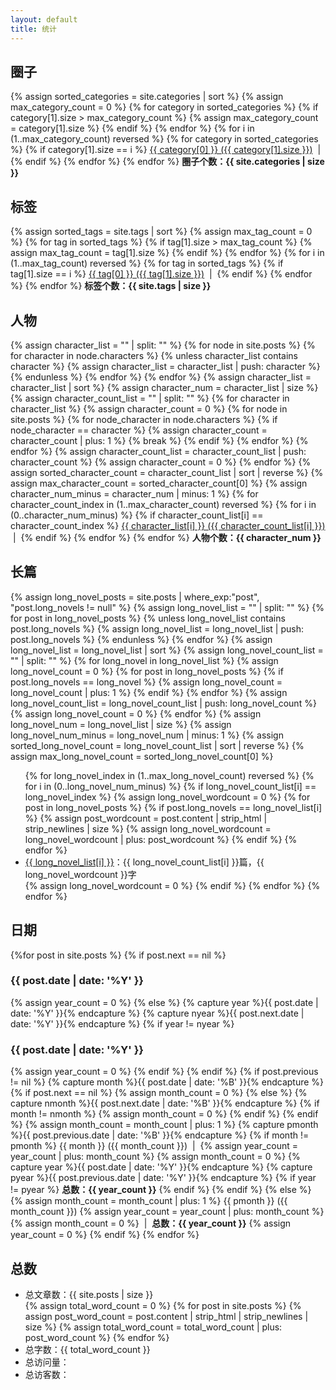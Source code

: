 ```yaml
---
layout: default
title: 统计
---
```

<div class="well article">
    <a id="{{ category-analysis }}" style="position: relative; top: -50px"></a>
    <h2>圈子</h2>
    <!-- Find the max category count -->
    {% assign sorted_categories = site.categories | sort %}
    {% assign max_category_count = 0 %}
    {% for category in sorted_categories %}
        {% if category[1].size > max_category_count %}
            {% assign max_category_count = category[1].size %}
        {% endif %}
    {% endfor %}
    <!-- Begin display -->
    {% for i in (1..max_category_count) reversed %}
        {% for category in sorted_categories %}
            {% if category[1].size == i %}
                <a href="{{ site.baseurl }}/categories#{{ category[0] }}">{{ category[0] }} ({{ category[1].size }})</a>
                &nbsp;|&nbsp;
            {% endif %}
        {% endfor %}
    {% endfor %}
    <span><b>圈子个数：{{ site.categories | size }}</b></span>
</div>

<div class="well article">
    <a id="{{ tag-analysis }}" style="position: relative; top: -50px"></a>
    <h2>标签</h2>
    <!-- Find the max tag count -->
    {% assign sorted_tags = site.tags | sort %}
    {% assign max_tag_count = 0 %}
    {% for tag in sorted_tags %}
        {% if tag[1].size > max_tag_count %}
            {% assign max_tag_count = tag[1].size %}
        {% endif %}
    {% endfor %}
    <!-- Begin display -->
    {% for i in (1..max_tag_count) reversed %}
        {% for tag in sorted_tags %}
            {% if tag[1].size == i %}
                <a href="{{ site.baseurl }}/tags#{{ tag[0] }}">{{ tag[0] }} ({{ tag[1].size }})</a>
                &nbsp;|&nbsp;
            {% endif %}
        {% endfor %}
    {% endfor %}
    <span><b>标签个数：{{ site.tags | size }}</b></span>
</div>

<div class="well article">
    <a id="{{ character-analysis }}" style="position: relative; top: -50px"></a>
    <h2>人物</h2>
    <!-- Look for the name list of all characters -->
    {% assign character_list = "" | split: "" %}
    {% for node in site.posts %}
        {% for character in node.characters %}
            {% unless character_list contains character %}
                {% assign character_list = character_list | push: character %}
            {% endunless %}
        {% endfor %}
    {% endfor %}
    {% assign character_list = character_list | sort %}
    {% assign character_num = character_list | size %}
    <!-- Look for the count for each character -->
    {% assign character_count_list = "" | split: "" %}
    {% for character in character_list %}
        {% assign character_count = 0 %}
        {% for node in site.posts %}
            {% for node_character in node.characters %}
                {% if node_character == character %}
                    {% assign character_count = character_count | plus: 1 %}
                    {% break %}
                {% endif %}
            {% endfor %}
        {% endfor %}
        {% assign character_count_list = character_count_list | push: character_count %}
        {% assign character_count = 0 %}
    {% endfor %}
    <!-- Look for the max character count -->
    {% assign sorted_character_count = character_count_list | sort | reverse %}
    {% assign max_character_count = sorted_character_count[0] %}
    <!-- Begin display -->
    {% assign character_num_minus = character_num | minus: 1 %}
    {% for character_count_index in (1..max_character_count) reversed %}
        {% for i in (0..character_num_minus) %}
            {% if character_count_list[i] == character_count_index %}
                <a href="{{ site.baseurl }}/characters#{{ character_list[i] }}">{{ character_list[i] }} ({{ character_count_list[i] }})</a>
                &nbsp;|&nbsp;
            {% endif %}
        {% endfor %}
    {% endfor %}
    <span><b>人物个数：{{ character_num }}</b></span>
</div>

<div class="well article">
    <a id="{{ longnovel-analysis }}" style="position: relative; top: -50px"></a>
    <h2>长篇</h2>
    <!-- Look for the name list of all long-novels -->
    {% assign long_novel_posts = site.posts | where_exp:"post", "post.long_novels != null" %}
    {% assign long_novel_list = "" | split: "" %}
    {% for post in long_novel_posts %}
        {% unless long_novel_list contains post.long_novels %}
            {% assign long_novel_list = long_novel_list | push: post.long_novels %}
        {% endunless %}
    {% endfor %}
    {% assign long_novel_list = long_novel_list | sort %}
    <!-- Look for count of each longnovel -->
    {% assign long_novel_count_list = "" | split: "" %}
    {% for long_novel in long_novel_list %}
        {% assign long_novel_count = 0 %}
        {% for post in long_novel_posts %}
            {% if post.long_novels == long_novel %}
                {% assign long_novel_count = long_novel_count | plus: 1 %}
            {% endif %}
        {% endfor %}
        {% assign long_novel_count_list = long_novel_count_list | push: long_novel_count %}
        {% assign long_novel_count = 0 %}
    {% endfor %}
    <!-- Look for max longnovel count -->
    {% assign long_novel_num = long_novel_list | size %}
    {% assign long_novel_num_minus = long_novel_num | minus: 1 %}
    {% assign sorted_long_novel_count = long_novel_count_list | sort | reverse %}
    {% assign max_long_novel_count = sorted_long_novel_count[0] %}
    <!-- Begin display -->
    <ul>
    {% for long_novel_index in (1..max_long_novel_count) reversed %}
        {% for i in (0..long_novel_num_minus) %}
            {% if long_novel_count_list[i] == long_novel_index %}
                {% assign long_novel_wordcount = 0 %}
                {% for post in long_novel_posts %}
                    {% if post.long_novels == long_novel_list[i] %}
                        {% assign post_wordcount = post.content | strip_html | strip_newlines | size %}
                        {% assign long_novel_wordcount = long_novel_wordcount | plus: post_wordcount %}
                    {% endif %}
                {% endfor %}
                <li>
                    <a href="{{ site.baseurl }}/longnovels#{{ long_novel_list[i] }}">{{ long_novel_list[i] }}</a>：{{ long_novel_count_list[i] }}篇，{{ long_novel_wordcount }}字
                </li>
                {% assign long_novel_wordcount = 0 %}
            {% endif %}
        {% endfor %}
    {% endfor %}
    </ul>
</div>

<div class="well article">
    <a id="{{ date-analysis }}" style="position: relative; top: -50px"></a>
    <h2>日期</h2>
    {%for post in site.posts %}
        <!-- Display year -->
        {% if post.next == nil %}
            <h3>{{ post.date | date: '%Y' }}</h3>
            {% assign year_count = 0 %}
        {% else %}
            {% capture year %}{{ post.date | date: '%Y' }}{% endcapture %}
            {% capture nyear %}{{ post.next.date | date: '%Y' }}{% endcapture %}
            {% if year != nyear %}
                <h3>{{ post.date | date: '%Y' }}</h3>
                {% assign year_count = 0 %}
            {% endif %}
        {% endif %}
        <!-- Analysis month -->
        {% if post.previous != nil %}
            {% capture month %}{{ post.date | date: '%B' }}{% endcapture %}
            {% if post.next == nil %}
                {% assign month_count = 0 %}
            {% else %}
                {% capture nmonth %}{{ post.next.date | date: '%B' }}{% endcapture %}
                {% if month != nmonth %}
                    {% assign month_count = 0 %}
                {% endif %}
            {% endif %}
            {% assign month_count = month_count | plus: 1 %}
            {% capture pmonth %}{{ post.previous.date | date: '%B' }}{% endcapture %}
            {% if month != pmonth %}
                {{ month }} ({{ month_count }})
                &nbsp;|&nbsp;
                {% assign year_count = year_count | plus: month_count %}
                {% assign month_count = 0 %}
                <!-- Display year count -->
                {% capture year %}{{ post.date | date: '%Y' }}{% endcapture %}
                {% capture pyear %}{{ post.previous.date | date: '%Y' }}{% endcapture %}
                {% if year != pyear %}
                    <b>总数：{{ year_count }}</b>
                {% endif %}
            {% endif %}
        {% else %}
            {% assign month_count = month_count | plus: 1 %}
            {{ pmonth }} ({{ month_count }})
            {% assign year_count = year_count | plus: month_count %}
            {% assign month_count = 0 %}
            <!-- Display year count -->
            &nbsp;|&nbsp;
            <b>总数：{{ year_count }}</b>
            {% assign year_count = 0 %}
        {% endif %}
    {% endfor %}
</div>

<div class="well article">
    <a id="{{ total-analysis }}" style="position: relative; top: -50px"></a>
    <h2>总数</h2>
    <ul>
        <li>总文章数：{{ site.posts | size }}</li>
        {% assign total_word_count = 0 %}
        {% for post in site.posts %}
            {% assign post_word_count = post.content | strip_html | strip_newlines | size %}
            {% assign total_word_count = total_word_count | plus: post_word_count %}
        {% endfor %}
        <li>总字数：{{ total_word_count }}</li>
        <script async src="//busuanzi.ibruce.info/busuanzi/2.3/busuanzi.pure.mini.js"></script>
        <li>
            <span id="busuanzi_container_site_pv">
                总访问量：<span id="busuanzi_value_site_pv"></span>
            </span>
        </li>
        <li>
            <span id="busuanzi_container_site_uv">
                总访客数：<span id="busuanzi_value_site_uv"></span>
            </span>
        </li>
    </ul>
</div>